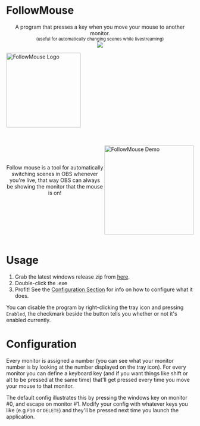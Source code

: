 
# FollowMouse

<p align="center">
	A program that presses a key when you move your mouse to another monitor.
	<br />
	<sup>
		(useful for automatically changing scenes while livestreaming)
	</sup>
	<br />
	<a href="./LICENSE"><img src="https://img.shields.io/badge/license-MIT-blue.svg"></a>
</p>
<img src="https://assets.brimecdn.com/brime/share/2021/12/follow_mouse_256px.png" alt="FollowMouse Logo" align="center" height="200px" style="border-radius: 2px;"><br>
<br />
<br />

<div>
	<img src="https://github.com/brimelive/FollowMouse/raw/main/assets/follow_mouse_demo.gif" alt="FollowMouse Demo" align="right" height="240px" style="border-radius: 2px;">
	<p align="center">
		<br />
		<br />
		<br />
		Follow mouse is a tool for automatically switching scenes in OBS whenever you're live, that way OBS can always be showing the monitor that the mouse is on!
	</p>
</div>

<br />
<br />
<br />
<br />
<br />
<br />

# Usage
1) Grab the latest windows release zip from [here](https://github.com/brimelive/FollowMouse/releases/latest).
2) Double-click the .exe
3) Profit! See the [Configuration Section](#configuration) for info on how to configure what it does.

You can disable the program by right-clicking the tray icon and pressing `Enabled`, the checkmark beside the button tells you whether or not it's enabled currently.

# Configuration
Every monitor is assigned a number (you can see what your monitor number is by looking at the number displayed on the tray icon). For every monitor you can define a keyboard key (and if you want things like shift or alt to be pressed at the same time) that'll get pressed every time you move your mouse to that monitor.

The default config illustrates this by pressing the windows key on monitor #0, and escape on monitor #1. Modify your config with whatever keys you like (e.g `F10` or `DELETE`) and they'll be pressed next time you launch the application.
